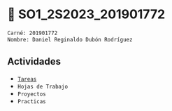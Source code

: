 # 🚀 SO1_2S2023_201901772

```bash
Carné: 201901772
Nombre: Daniel Reginaldo Dubón Rodríguez
```

## Actividades

- [`Tareas`](./Tareas)
- `Hojas de Trabajo`
- `Proyectos`
- `Practicas`